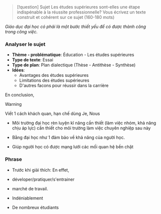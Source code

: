 > [!question]  Sujet
> Les études supérieures sont-elles une étape indispénable à la réussite professionnelle? Vous écrivez un texte construit et cohérent sur ce sujet (160-180 mots)

_Giáo dục đại học có phải là một bước thiết yếu để có được thành công trong công việc._

### Analyser le sujet

* **Thème - problématique**: Éducation - Les études supérieures
* **Type de texte**: Essai
* **Type de plan**: Plan dialectique (Thèse - Antithèse - Synthèse)
* **Idées**: 
	* Avantages des études supérieures
	* Limitations des études supérieures
	* D'autres facons pour réussir dans la carrière

En conclusion,

> [!warning] 
> Viết 1 cách khách quan, hạn chế dùng Je, Nous


- Môi trường đại học rèn luyện kĩ năng  cần thiết (làm việc nhóm, khả năng chịu áp lực) cần thiết cho môi trường làm việc chuyên nghiệp sau này

* Bằng đại học như 1 đảm bảo về khả năng của người học.

* Giúp người học có được mạng lưới các mối quan hệ bền chặt

### Phrase

- Trước khi giải thích: En effet,

* déveloper/pratiquer/s'entrainer

* marché de travail.

* Indéniablement

* De nombreux étudiants
